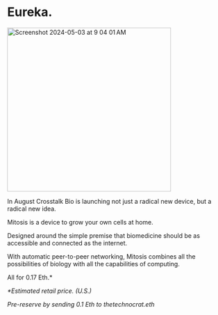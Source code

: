 # Eureka.

<img width="377" alt="Screenshot 2024-05-03 at 9 04 01 AM" src="https://github.com/Openzyme/openzyme/assets/9427089/35f25539-f4f2-40ea-97c2-1edd8d898e75">

In August Crosstalk Bio is launching not just a radical new device, but a radical new idea.

Mitosis is a device to grow your own cells at home.

Designed around the simple premise that biomedicine should be as accessible and connected as the internet.

With automatic peer-to-peer networking, Mitosis combines all the possibilities of biology with all the capabilities of computing.

All for 0.17 Eth.*

_*Estimated retail price. (U.S.)_

_Pre-reserve by sending 0.1 Eth to thetechnocrat.eth_

